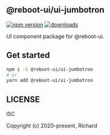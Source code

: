 ## @reboot-ui/ui-jumbotron

[![npm version](https://img.shields.io/npm/v/@reboot-ui/ui-jumbotron.svg)](https://www.npmjs.org/package/@reboot-ui/ui-jumbotron)
[![downloads](https://img.shields.io/npm/dm/@reboot-ui/ui-jumbotron.svg)](https://www.npmjs.org/package/@reboot-ui/ui-jumbotron)

UI component package for @reboot-ui.

## Get started

```bash
npm i -S @reboot-ui/ui-jumbotron
# or
yarn add @reboot-ui/ui-jumbotron
```

## LICENSE

ISC

Copyright (c) 2020-present, Richard
